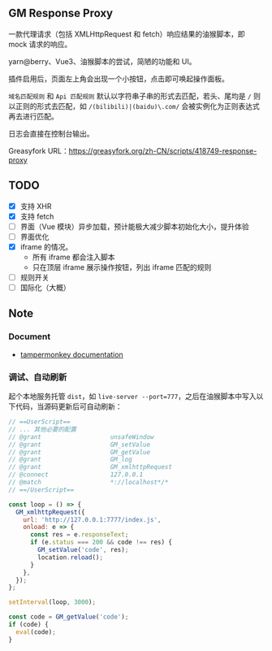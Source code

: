 ## GM Response Proxy

一款代理请求（包括 XMLHttpRequest 和 fetch）响应结果的油猴脚本，即 mock 请求的响应。

yarn@berry、Vue3、油猴脚本的尝试，简陋的功能和 UI。

插件启用后，页面左上角会出现一个小按钮，点击即可唤起操作面板。

`域名匹配规则` 和 `Api 匹配规则` 默认以字符串子串的形式去匹配，若头、尾均是 `/` 则以正则的形式去匹配，如 `/(bilibili)|(baidu)\.com/` 会被实例化为正则表达式再去进行匹配。

日志会直接在控制台输出。

Greasyfork URL：<https://greasyfork.org/zh-CN/scripts/418749-response-proxy>

## TODO

- [x] 支持 XHR
- [x] 支持 fetch
- [ ] 界面（Vue 模块）异步加载，预计能极大减少脚本初始化大小，提升体验
- [ ] 界面优化
- [x] iframe 的情况。
  - 所有 iframe 都会注入脚本
  - 只在顶层 iframe 展示操作按钮，列出 iframe 匹配的规则
- [ ] 规则开关
- [ ] 国际化（大概）

## Note

### Document

- [tampermonkey documentation](https://www.tampermonkey.net/documentation.php)

### 调试、自动刷新

起个本地服务托管 `dist`，如 `live-server --port=777`，之后在油猴脚本中写入以下代码，当源码更新后可自动刷新：

```js
// ==UserScript==
// ... 其他必要的配置
// @grant                   unsafeWindow
// @grant                   GM_setValue
// @grant                   GM_getValue
// @grant                   GM_log
// @grant                   GM_xmlhttpRequest
// @connect                 127.0.0.1
// @match                   *://localhost*/*
// ==/UserScript==

const loop = () => {
  GM_xmlhttpRequest({
    url: 'http://127.0.0.1:7777/index.js',
    onload: e => {
      const res = e.responseText;
      if (e.status === 200 && code !== res) {
        GM_setValue('code', res);
        location.reload();
      }
    },
  });
};

setInterval(loop, 3000);

const code = GM_getValue('code');
if (code) {
  eval(code);
}
```
